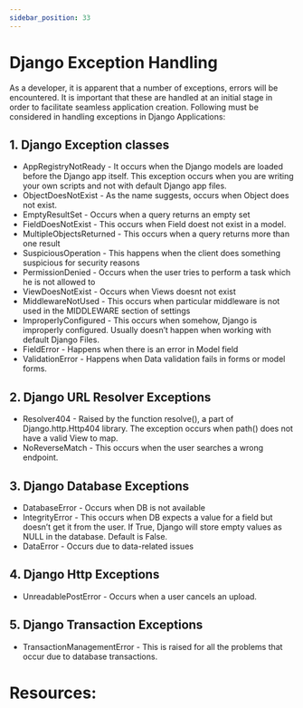 ```yaml
---
sidebar_position: 33
---
```


# Django Exception Handling

As a developer, it is apparent that a number of exceptions, errors will be encountered. It is important that these are handled at an initial stage in order to facilitate seamless application creation. 
Following must be considered in handling exceptions in Django Applications:


## 1. Django Exception classes

- AppRegistryNotReady - It occurs when the Django models are loaded before the Django app itself. This exception occurs when you are writing your own scripts and not with default Django app files.
- ObjectDoesNotExist - As the name suggests, occurs when Object does not exist.
- EmptyResultSet - Occurs when a query returns an empty set
- FieldDoesNotExist - This occurs when Field doest not exist in a model.
- MultipleObjectsReturned - This occurs when a query returns more than one result
- SuspiciousOperation - This happens when the client does something suspicious for security reasons
- PermissionDenied - Occurs when the user tries to perform a task which he is not allowed to
- ViewDoesNotExist - Occurs when Views doesnt not exist
- MiddlewareNotUsed - This occurs when particular middleware is not used in the MIDDLEWARE section of settings
- ImproperlyConfigured - This occurs when somehow, Django is improperly configured. Usually doesn’t happen when working with default Django Files.
- FieldError - Happens when there is an error in Model field
- ValidationError - Happens when Data validation fails in forms or model forms.

## 2. Django URL Resolver Exceptions

- Resolver404 - Raised by the function resolve(), a part of Django.http.Http404 library. The exception occurs when path() does not have a valid View to map.
- NoReverseMatch - This occurs when the user searches a wrong endpoint.

## 3. Django Database Exceptions

- DatabaseError - Occurs when DB is not available
- IntegrityError - This occurs when DB expects a value for a field but doesn’t get it from the user. If True, Django will store empty values as NULL in the database. Default is False.
- DataError - Occurs due to data-related issues

## 4. Django Http Exceptions

- UnreadablePostError - Occurs when a user cancels an upload.

## 5. Django Transaction Exceptions

- TransactionManagementError - This is raised for all the problems that occur due to database transactions.

# Resources: 
